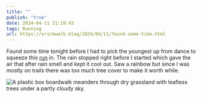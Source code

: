 ```yaml
---
title: ""
publish: "true"
date: 2024-04-11 21:19:43
tags: Running
url: https://ericmwalk.blog/2024/04/11/found-some-time.html
---
```


Found some time tonight before I had to pick the youngest up from dance to squeeze this [run](https://strava.com/activities/11160965276) in. The rain stopped right before I started which gave the air that after rain smell and kept it cool out. Saw a rainbow but since I was mostly on trails there was too much tree cover to make it worth while.

![A plastic box boardwalk meanders through dry grassland with leafless trees under a partly cloudy sky.](https://ericmwalk.blog/uploads/2024/img-8585.jpeg)